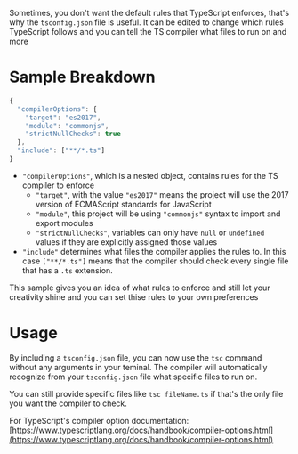 Sometimes, you don't want the default rules that TypeScript enforces, that's why the `tsconfig.json` file is useful. It can be edited to change which rules TypeScript follows and you can tell the TS compiler what files to run on and more

# Sample Breakdown

```js
{
  "compilerOptions": {
    "target": "es2017",
    "module": "commonjs",
    "strictNullChecks": true
  },
  "include": ["**/*.ts"]
}
```

- `"compilerOptions"`, which is a nested object, contains rules for the TS compiler to enforce
	- `"target"`, with the value `"es2017"` means the project will use the 2017 version of ECMAScript standards for JavaScript
	- `"module"`, this project will be using `"commonjs"` syntax to import and export modules
	- `"strictNullChecks"`, variables can only have `null` or `undefined` values if they are explicitly assigned those values
- `"include"` determines what files the compiler applies the rules to. In this case `["**/*.ts"]` means that the compiler should check every single file that has a `.ts` extension.

This sample gives you an idea of what rules to enforce and still let your creativity shine and you can set thise rules to your own preferences
	
# Usage
By including a `tsconfig.json` file, you can now use the `tsc` command without any arguments in your teminal. The compiler will automatically recognize from your `tsconfig.json` file what specific files to run on.

You can still provide specific files like `tsc fileName.ts` if that's the only file you want the compiler to check.

For TypeScript's compiler option documentation: [https://www.typescriptlang.org/docs/handbook/compiler-options.html](https://www.typescriptlang.org/docs/handbook/compiler-options.html)
